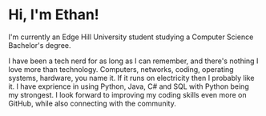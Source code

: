 # Hi, I'm Ethan!

I'm currently an Edge Hill University student studying a Computer Science Bachelor's degree.

I have been a tech nerd for as long as I can remember,  and there's nothing I love more than technology. Computers, networks, coding, operating systems, hardware, you name it. If it runs on electricity then I probably like it. I have exprience in using Python, Java, C# and SQL with Python being my strongest. I look forward to improving my coding skills even more on GitHub, while also connecting with the community.
